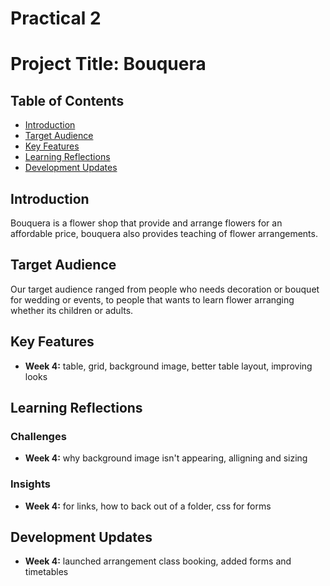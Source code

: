 # Practical 2
# Project Title: Bouquera

## Table of Contents
- [Introduction](#introduction)
- [Target Audience](#target-audience)
- [Key Features](#key-features)
- [Learning Reflections](#learning-reflections)
- [Development Updates](#development-updates)

## Introduction
Bouquera is a flower shop that provide and arrange flowers for an affordable price, bouquera also provides teaching of flower arrangements.

## Target Audience
Our target audience ranged from people who needs decoration or bouquet for wedding or events, to people that wants to learn flower arranging whether its children or adults.

## Key Features
- **Week 4:** table, grid, background image, better table layout, improving looks


## Learning Reflections
### Challenges
- **Week 4:** why background image isn't appearing, alligning and sizing

### Insights
- **Week 4:** for links, how to back out of a folder, css for forms


## Development Updates
- **Week 4:** launched arrangement class booking, added forms and timetables